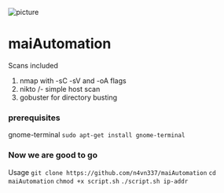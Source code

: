 ![picture](img/Untitled.png)
# maiAutomation
Scans included
  1. nmap with -sC -sV and -oA flags
  2. nikto /- simple host scan
  3. gobuster for directory busting
 
 ### prerequisites				
  gnome-terminal
  `sudo apt-get install gnome-terminal`
  
	
### Now we are good to go
	
Usage
	`git clone https://github.com/n4vn337/maiAutomation`
	`cd maiAutomation`
	`chmod +x script.sh`
        `./script.sh ip-addr`
